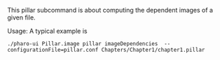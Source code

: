This pillar subcommand is about computing the dependent images of a given file. 

Usage: 
A typical example is 

	./pharo-ui Pillar.image pillar imageDependencies  --configurationFile=pillar.conf Chapters/Chapter1/chapter1.pillar